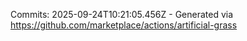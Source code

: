 Commits: 2025-09-24T10:21:05.456Z - Generated via https://github.com/marketplace/actions/artificial-grass
<br>
